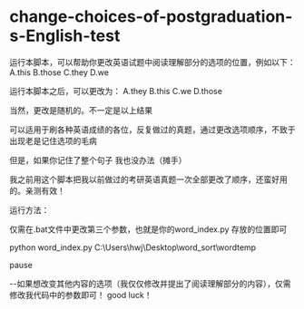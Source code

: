# change-choices-of-postgraduation-s-English-test

运行本脚本，可以帮助你更改英语试题中阅读理解部分的选项的位置，例如以下：
  A.this
  B.those
  C.they
  D.we
  
运行本脚本之后，可以更改为：
  A.they
  B.this
  C.we
  D.those
  
当然，更改是随机的。不一定是以上结果

可以适用于刷各种英语成绩的各位，反复做过的真题，通过更改选项顺序，不致于出现老是记住选项的毛病

但是，如果你记住了整个句子 我也没办法（摊手）

我之前用这个脚本把我以前做过的考研英语真题一次全部更改了顺序，还蛮好用的。亲测有效！

运行方法：

仅需在.bat文件中更改第三个参数，也就是你的word_index.py 存放的位置即可 

python word_index.py C:\Users\hwj\Desktop\word_sort\wordtemp

pause

--如果想改变其他内容的选项（我仅仅修改并提出了阅读理解部分的内容），仅需修改我代码中的参数即可！
good luck！
